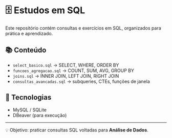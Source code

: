 # 🗄️ Estudos em SQL

Este repositório contém consultas e exercícios em SQL, organizados para prática e aprendizado.

## 📚 Conteúdo
- `select_basico.sql` → SELECT, WHERE, ORDER BY  
- `funcoes_agregacao.sql` → COUNT, SUM, AVG, GROUP BY  
- `joins.sql` → INNER JOIN, LEFT JOIN, RIGHT JOIN  
- `consultas_avancadas.sql` → subqueries, CTEs, funções de janela  

## 🚀 Tecnologias
- MySQL / SQLite  
- DBeaver (para execução)  

---
💡 Objetivo: praticar consultas SQL voltadas para **Análise de Dados**.

